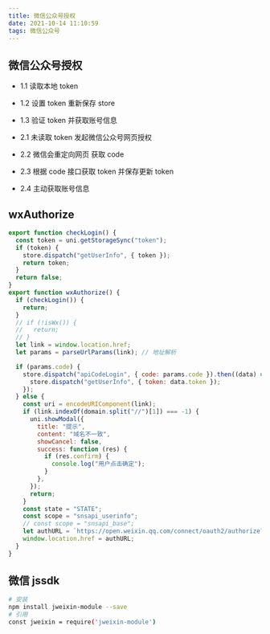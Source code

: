 ```yaml
---
title: 微信公众号授权
date: 2021-10-14 11:10:59
tags: 微信公众号
---
```


## 微信公众号授权

- 1.1 读取本地 token
- 1.2 设置 token 重新保存 store
- 1.3 验证 token 并获取账号信息

- 2.1 未读取 token 发起微信公众号网页授权
- 2.2 微信会重定向网页 获取 code
- 2.3 根据 code 接口获取 token 并保存更新 token
- 2.4 主动获取账号信息

## wxAuthorize

```js
export function checkLogin() {
  const token = uni.getStorageSync("token");
  if (token) {
    store.dispatch("getUserInfo", { token });
    return token;
  }
  return false;
}
export function wxAuthorize() {
  if (checkLogin()) {
    return;
  }
  // if (!isWx()) {
  //   return;
  // }
  let link = window.location.href;
  let params = parseUrlParams(link); // 地址解析

  if (params.code) {
    store.dispatch("apiCodeLogin", { code: params.code }).then((data) => {
      store.dispatch("getUserInfo", { token: data.token });
    });
  } else {
    const uri = encodeURIComponent(link);
    if (link.indexOf(domain.split("//")[1]) === -1) {
      uni.showModal({
        title: "提示",
        content: "域名不一致",
        showCancel: false,
        success: function (res) {
          if (res.confirm) {
            console.log("用户点击确定");
          }
        },
      });
      return;
    }
    const state = "STATE";
    const scope = "snsapi_userinfo";
    // const scope = "snsapi_base";
    let authURL = `https://open.weixin.qq.com/connect/oauth2/authorize?appid=${APP_ID}&redirect_uri=${uri}&response_type=code&scope=${scope}&state=${state}#wechat_redirect`;
    window.location.href = authURL;
  }
}
```

## 微信 jssdk

```bash
# 安装
npm install jweixin-module --save
# 引用
const jweixin = require('jweixin-module')
```
